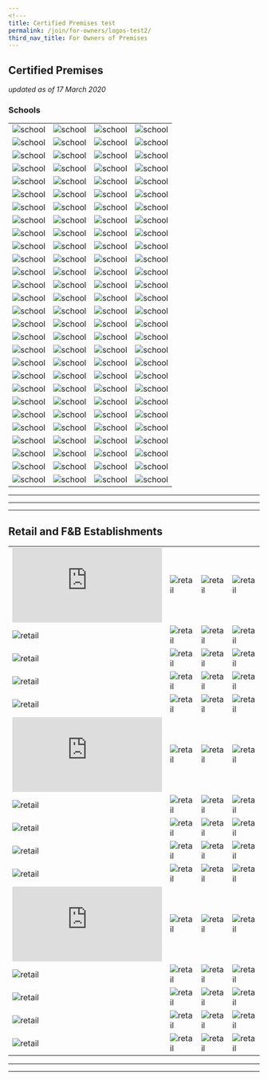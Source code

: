 ```yaml
---
<!---
title: Certified Premises test
permalink: /join/for-owners/logos-test2/
third_nav_title: For Owners of Premises
---
```


## Certified Premises

_updated as of 17 March 2020_


### Schools

|   |   |   |   |
|---|---|---|---|
| ![school](https://ariesdesign.com.sg/images/Logos/Schools/admiralty%20primary%20school%20logo.jpg) | ![school](https://ariesdesign.com.sg/images/Logos/Schools/Anderson%20Primary%20School%20Logo.jpg)   | ![school](https://ariesdesign.com.sg/images/Logos/Schools/bendemeer_primary_logo.png) | ![school](https://ariesdesign.com.sg/images/Logos/Schools/Bukit%20Batok%20Secondary.jpg)  |
| ![school](https://ariesdesign.com.sg/images/Logos/Schools/Bukit%20Panjang%20Primary%20School%20Logo.png) | ![school](https://ariesdesign.com.sg/images/Logos/Schools/CHIJ%20Kellock.jpg)  | ![school](https://ariesdesign.com.sg/images/Logos/Schools/Catholic%20High%20Logo.jpg) | ![school](https://ariesdesign.com.sg/images/Logos/Schools/Crescent%20Girls%20School%20Logo.png)  |
| ![school](https://ariesdesign.com.sg/images/Logos/Schools/Damai%20Primary%20School.jpg) | ![school](https://ehelperteam.com/wp-content/uploads/2019/09/Broken-images.png)  | ![school](https://ariesdesign.com.sg/images/Logos/Schools/Farrer%20Park%20Primary%20School.jpg)  | ![school](https://ariesdesign.com.sg/images/Logos/Schools/FengShan%20Primary%20School%20Logo.jpg) |
| ![school](https://ariesdesign.com.sg/images/Logos/Schools/Girls%20Brigade.jpg) | ![school](https://ariesdesign.com.sg/images/Logos/Schools/Hong%20Wen%20School.jpg) |  ![school](https://ariesdesign.com.sg/images/Logos/Schools/Jiemin%20Primary%20School%20Logo.jpg) | ![school](https://ariesdesign.com.sg/images/Logos/Schools/Kuo%20Chuan%20Presbyterian%20Secondary%20School.png) |
| ![school](https://ariesdesign.com.sg/images/Logos/Schools/Kong%20Hwa%20School%20Logo.jpg)  | ![school](https://ariesdesign.com.sg/images/Logos/Schools/Loyang%20Primary%20School%20Logo.jpg)  | ![school](https://ariesdesign.com.sg/images/Logos/Schools/Loyang%20Secondary%20School%20Logo.jpg) | ![school](https://ariesdesign.com.sg/images/Logos/Schools/Marymount_convent_school.jpg) |
| ![school](https://ariesdesign.com.sg/images/Logos/Schools/Mee%20Toh%20School%20Logo.png)  | ![school](https://ariesdesign.com.sg/images/Logos/Schools/North%20View%20Primary%20School%20Logo.png)  | ![school](https://ariesdesign.com.sg/images/Logos/Schools/Princess%20Elizabeth%20Primary%20School%20Logo.jpg)  | ![school](https://ariesdesign.com.sg/images/Logos/Schools/Temasek%20Primary%20School%20Logo.jpg)  |
| ![school](https://ariesdesign.com.sg/images/Logos/Schools/Monfort%20Junior%20School%20Logo.png)  | ![school](https://ariesdesign.com.sg/images/Logos/Schools/Naval%20Base%20Primary%20School%20Logo.jpg)  | ![school](https://ariesdesign.com.sg/images/Logos/Schools/Naval%20Base%20Secondary%20School%20Logo.jpg)  | ![school](https://ariesdesign.com.sg/images/Logos/Schools/New%20Town%20Primary%20School%20Logo.jpg)  |
| ![school](https://ariesdesign.com.sg/images/Logos/Schools/admiralty%20primary%20school%20logo.jpg) | ![school](https://ariesdesign.com.sg/images/Logos/Schools/Anderson%20Primary%20School%20Logo.jpg)   | ![school](https://ariesdesign.com.sg/images/Logos/Schools/bendemeer_primary_logo.png) | ![school](https://ariesdesign.com.sg/images/Logos/Schools/Bukit%20Batok%20Secondary.jpg)  |
| ![school](https://ariesdesign.com.sg/images/Logos/Schools/Bukit%20Panjang%20Primary%20School%20Logo.png) | ![school](https://ariesdesign.com.sg/images/Logos/Schools/CHIJ%20Kellock.jpg)  | ![school](https://ariesdesign.com.sg/images/Logos/Schools/Catholic%20High%20Logo.jpg) | ![school](https://ariesdesign.com.sg/images/Logos/Schools/Crescent%20Girls%20School%20Logo.png)  |
| ![school](https://ariesdesign.com.sg/images/Logos/Schools/Damai%20Primary%20School.jpg) | ![school](https://ehelperteam.com/wp-content/uploads/2019/09/Broken-images.png)  | ![school](https://ariesdesign.com.sg/images/Logos/Schools/Farrer%20Park%20Primary%20School.jpg)  | ![school](https://ariesdesign.com.sg/images/Logos/Schools/FengShan%20Primary%20School%20Logo.jpg) |
| ![school](https://ariesdesign.com.sg/images/Logos/Schools/Girls%20Brigade.jpg) | ![school](https://ariesdesign.com.sg/images/Logos/Schools/Hong%20Wen%20School.jpg) |  ![school](https://ariesdesign.com.sg/images/Logos/Schools/Jiemin%20Primary%20School%20Logo.jpg) | ![school](https://ariesdesign.com.sg/images/Logos/Schools/Kuo%20Chuan%20Presbyterian%20Secondary%20School.png) |
| ![school](https://ariesdesign.com.sg/images/Logos/Schools/Kong%20Hwa%20School%20Logo.jpg)  | ![school](https://ariesdesign.com.sg/images/Logos/Schools/Loyang%20Primary%20School%20Logo.jpg)  | ![school](https://ariesdesign.com.sg/images/Logos/Schools/Loyang%20Secondary%20School%20Logo.jpg) | ![school](https://ariesdesign.com.sg/images/Logos/Schools/Marymount_convent_school.jpg) |
| ![school](https://ariesdesign.com.sg/images/Logos/Schools/Mee%20Toh%20School%20Logo.png)  | ![school](https://ariesdesign.com.sg/images/Logos/Schools/North%20View%20Primary%20School%20Logo.png)  | ![school](https://ariesdesign.com.sg/images/Logos/Schools/Princess%20Elizabeth%20Primary%20School%20Logo.jpg)  | ![school](https://ariesdesign.com.sg/images/Logos/Schools/Temasek%20Primary%20School%20Logo.jpg)  |
| ![school](https://ariesdesign.com.sg/images/Logos/Schools/Monfort%20Junior%20School%20Logo.png)  | ![school](https://ariesdesign.com.sg/images/Logos/Schools/Naval%20Base%20Primary%20School%20Logo.jpg)  | ![school](https://ariesdesign.com.sg/images/Logos/Schools/Naval%20Base%20Secondary%20School%20Logo.jpg)  | ![school](https://ariesdesign.com.sg/images/Logos/Schools/New%20Town%20Primary%20School%20Logo.jpg)  |
| ![school](https://ariesdesign.com.sg/images/Logos/Schools/admiralty%20primary%20school%20logo.jpg) | ![school](https://ariesdesign.com.sg/images/Logos/Schools/Anderson%20Primary%20School%20Logo.jpg)   | ![school](https://ariesdesign.com.sg/images/Logos/Schools/bendemeer_primary_logo.png) | ![school](https://ariesdesign.com.sg/images/Logos/Schools/Bukit%20Batok%20Secondary.jpg)  |
| ![school](https://ariesdesign.com.sg/images/Logos/Schools/Bukit%20Panjang%20Primary%20School%20Logo.png) | ![school](https://ariesdesign.com.sg/images/Logos/Schools/CHIJ%20Kellock.jpg)  | ![school](https://ariesdesign.com.sg/images/Logos/Schools/Catholic%20High%20Logo.jpg) | ![school](https://ariesdesign.com.sg/images/Logos/Schools/Crescent%20Girls%20School%20Logo.png)  |
| ![school](https://ariesdesign.com.sg/images/Logos/Schools/Damai%20Primary%20School.jpg) | ![school](https://ehelperteam.com/wp-content/uploads/2019/09/Broken-images.png)  | ![school](https://ariesdesign.com.sg/images/Logos/Schools/Farrer%20Park%20Primary%20School.jpg)  | ![school](https://ariesdesign.com.sg/images/Logos/Schools/FengShan%20Primary%20School%20Logo.jpg) |
| ![school](https://ariesdesign.com.sg/images/Logos/Schools/Girls%20Brigade.jpg) | ![school](https://ariesdesign.com.sg/images/Logos/Schools/Hong%20Wen%20School.jpg) |  ![school](https://ariesdesign.com.sg/images/Logos/Schools/Jiemin%20Primary%20School%20Logo.jpg) | ![school](https://ariesdesign.com.sg/images/Logos/Schools/Kuo%20Chuan%20Presbyterian%20Secondary%20School.png) |
| ![school](https://ariesdesign.com.sg/images/Logos/Schools/Kong%20Hwa%20School%20Logo.jpg)  | ![school](https://ariesdesign.com.sg/images/Logos/Schools/Loyang%20Primary%20School%20Logo.jpg)  | ![school](https://ariesdesign.com.sg/images/Logos/Schools/Loyang%20Secondary%20School%20Logo.jpg) | ![school](https://ariesdesign.com.sg/images/Logos/Schools/Marymount_convent_school.jpg) |
| ![school](https://ariesdesign.com.sg/images/Logos/Schools/Mee%20Toh%20School%20Logo.png)  | ![school](https://ariesdesign.com.sg/images/Logos/Schools/North%20View%20Primary%20School%20Logo.png)  | ![school](https://ariesdesign.com.sg/images/Logos/Schools/Princess%20Elizabeth%20Primary%20School%20Logo.jpg)  | ![school](https://ariesdesign.com.sg/images/Logos/Schools/Temasek%20Primary%20School%20Logo.jpg)  |
| ![school](https://ariesdesign.com.sg/images/Logos/Schools/Monfort%20Junior%20School%20Logo.png)  | ![school](https://ariesdesign.com.sg/images/Logos/Schools/Naval%20Base%20Primary%20School%20Logo.jpg)  | ![school](https://ariesdesign.com.sg/images/Logos/Schools/Naval%20Base%20Secondary%20School%20Logo.jpg)  | ![school](https://ariesdesign.com.sg/images/Logos/Schools/New%20Town%20Primary%20School%20Logo.jpg)  |
| ![school](https://ariesdesign.com.sg/images/Logos/Schools/admiralty%20primary%20school%20logo.jpg) | ![school](https://ariesdesign.com.sg/images/Logos/Schools/Anderson%20Primary%20School%20Logo.jpg)   | ![school](https://ariesdesign.com.sg/images/Logos/Schools/bendemeer_primary_logo.png) | ![school](https://ariesdesign.com.sg/images/Logos/Schools/Bukit%20Batok%20Secondary.jpg)  |
| ![school](https://ariesdesign.com.sg/images/Logos/Schools/Bukit%20Panjang%20Primary%20School%20Logo.png) | ![school](https://ariesdesign.com.sg/images/Logos/Schools/CHIJ%20Kellock.jpg)  | ![school](https://ariesdesign.com.sg/images/Logos/Schools/Catholic%20High%20Logo.jpg) | ![school](https://ariesdesign.com.sg/images/Logos/Schools/Crescent%20Girls%20School%20Logo.png)  |
| ![school](https://ariesdesign.com.sg/images/Logos/Schools/Damai%20Primary%20School.jpg) | ![school](https://ehelperteam.com/wp-content/uploads/2019/09/Broken-images.png)  | ![school](https://ariesdesign.com.sg/images/Logos/Schools/Farrer%20Park%20Primary%20School.jpg)  | ![school](https://ariesdesign.com.sg/images/Logos/Schools/FengShan%20Primary%20School%20Logo.jpg) |
| ![school](https://ariesdesign.com.sg/images/Logos/Schools/Girls%20Brigade.jpg) | ![school](https://ariesdesign.com.sg/images/Logos/Schools/Hong%20Wen%20School.jpg) |  ![school](https://ariesdesign.com.sg/images/Logos/Schools/Jiemin%20Primary%20School%20Logo.jpg) | ![school](https://ariesdesign.com.sg/images/Logos/Schools/Kuo%20Chuan%20Presbyterian%20Secondary%20School.png) |
| ![school](https://ariesdesign.com.sg/images/Logos/Schools/Kong%20Hwa%20School%20Logo.jpg)  | ![school](https://ariesdesign.com.sg/images/Logos/Schools/Loyang%20Primary%20School%20Logo.jpg)  | ![school](https://ariesdesign.com.sg/images/Logos/Schools/Loyang%20Secondary%20School%20Logo.jpg) | ![school](https://ariesdesign.com.sg/images/Logos/Schools/Marymount_convent_school.jpg) |
| ![school](https://ariesdesign.com.sg/images/Logos/Schools/Mee%20Toh%20School%20Logo.png)  | ![school](https://ariesdesign.com.sg/images/Logos/Schools/North%20View%20Primary%20School%20Logo.png)  | ![school](https://ariesdesign.com.sg/images/Logos/Schools/Princess%20Elizabeth%20Primary%20School%20Logo.jpg)  | ![school](https://ariesdesign.com.sg/images/Logos/Schools/Temasek%20Primary%20School%20Logo.jpg)  |
| ![school](https://ariesdesign.com.sg/images/Logos/Schools/Monfort%20Junior%20School%20Logo.png)  | ![school](https://ariesdesign.com.sg/images/Logos/Schools/Naval%20Base%20Primary%20School%20Logo.jpg)  | ![school](https://ariesdesign.com.sg/images/Logos/Schools/Naval%20Base%20Secondary%20School%20Logo.jpg)  | ![school](https://ariesdesign.com.sg/images/Logos/Schools/New%20Town%20Primary%20School%20Logo.jpg)  |


---
---
---


## Retail and F&B Establishments


|   |   |   |   |
|---|---|---|---|
| ![retail](http://www.flasingapore.org/member.php?id=0019000001OQQqIAAX)  | ![retail](https://media.licdn.com/dms/image/C4D0BAQFhdtbB5oCpkA/company-logo_200_200/0?e=2159024400&v=beta&t=ztDnXY7OvI1jA2Px8CQI-FCwpwpE__BDFCEtnFDNy_I)  | ![retail](http://www.flasingapore.org/salesforce_files/Artz%20Kids%20Logo.png)  | ![retail](http://flasingapore.org/UserFiles/Image/NY%20Steak%20Shack.png)  |
| ![retail](https://fisnikde.com/wp-content/uploads/2019/01/broken-image.png)  | ![retail](http://www.flasingapore.org/salesforce_files/WNK%20Logo.jpg)  | ![retail](http://www.flasingapore.org/salesforce_files/Saybons%20Logo.jpg)  | ![retail](http://www.flasingapore.org/salesforce_files/Harry's%20Logo%20(Low%20Res).jpg)  |
| ![retail](https://www.crossstreetexchange.com.sg/images/290huggs%20coffee.png)  | ![retail](https://www.k-cuts.com/uploads/6/0/4/9/604929/published/kcuts-new-logo.png)  | ![retail](http://www.flasingapore.org/salesforce_files/Yusarn%20Audrey%20Logo%20(LR).png)  | ![retail](http://www.jem.sg/images/bee_cheng_hiang.jpg)  |
| ![retail](http://www.jem.sg/images/old_chang_kee.jpg)  | ![retail](http://static.wixstatic.com/media/769f91_b7e31cb2c98d4e57a81e2393143de61f.png_srz_151_154_85_22_0.50_1.20_0.00_png_srz)  | ![retail](http://www.flasingapore.org/salesforce_files/KGW-new-LOGO.jpg)  | ![retail](http://www.flasingapore.org/salesforce_files/ichiban-boshi-logo_LR.png)  |
| ![retail](http://www.flasingapore.org/salesforce_files/Ichiban%20Sushi_LR.jpg)  | ![retail](http://www.flasingapore.org/salesforce_files/Kuishin%20Bo_LR.png)  | ![retail](http://www.flasingapore.org/salesforce_files/Fiesta%20Logo.png)  | ![retail](http://www.jem.sg/images/hong_kong_sheng_kee_dessert.jpg)  |
| ![retail](http://www.flasingapore.org/member.php?id=0019000001OQQqIAAX)  | ![retail](https://media.licdn.com/dms/image/C4D0BAQFhdtbB5oCpkA/company-logo_200_200/0?e=2159024400&v=beta&t=ztDnXY7OvI1jA2Px8CQI-FCwpwpE__BDFCEtnFDNy_I)  | ![retail](http://www.flasingapore.org/salesforce_files/Artz%20Kids%20Logo.png)  | ![retail](http://flasingapore.org/UserFiles/Image/NY%20Steak%20Shack.png)  |
| ![retail](https://fisnikde.com/wp-content/uploads/2019/01/broken-image.png)  | ![retail](http://www.flasingapore.org/salesforce_files/WNK%20Logo.jpg)  | ![retail](http://www.flasingapore.org/salesforce_files/Saybons%20Logo.jpg)  | ![retail](http://www.flasingapore.org/salesforce_files/Harry's%20Logo%20(Low%20Res).jpg)  |
| ![retail](https://www.crossstreetexchange.com.sg/images/290huggs%20coffee.png)  | ![retail](https://www.k-cuts.com/uploads/6/0/4/9/604929/published/kcuts-new-logo.png)  | ![retail](http://www.flasingapore.org/salesforce_files/Yusarn%20Audrey%20Logo%20(LR).png)  | ![retail](http://www.jem.sg/images/bee_cheng_hiang.jpg)  |
| ![retail](http://www.jem.sg/images/old_chang_kee.jpg)  | ![retail](http://static.wixstatic.com/media/769f91_b7e31cb2c98d4e57a81e2393143de61f.png_srz_151_154_85_22_0.50_1.20_0.00_png_srz)  | ![retail](http://www.flasingapore.org/salesforce_files/KGW-new-LOGO.jpg)  | ![retail](http://www.flasingapore.org/salesforce_files/ichiban-boshi-logo_LR.png)  |
| ![retail](http://www.flasingapore.org/salesforce_files/Ichiban%20Sushi_LR.jpg)  | ![retail](http://www.flasingapore.org/salesforce_files/Kuishin%20Bo_LR.png)  | ![retail](http://www.flasingapore.org/salesforce_files/Fiesta%20Logo.png)  | ![retail](http://www.jem.sg/images/hong_kong_sheng_kee_dessert.jpg)  |
| ![retail](http://www.flasingapore.org/member.php?id=0019000001OQQqIAAX)  | ![retail](https://media.licdn.com/dms/image/C4D0BAQFhdtbB5oCpkA/company-logo_200_200/0?e=2159024400&v=beta&t=ztDnXY7OvI1jA2Px8CQI-FCwpwpE__BDFCEtnFDNy_I)  | ![retail](http://www.flasingapore.org/salesforce_files/Artz%20Kids%20Logo.png)  | ![retail](http://flasingapore.org/UserFiles/Image/NY%20Steak%20Shack.png)  |
| ![retail](https://fisnikde.com/wp-content/uploads/2019/01/broken-image.png)  | ![retail](http://www.flasingapore.org/salesforce_files/WNK%20Logo.jpg)  | ![retail](http://www.flasingapore.org/salesforce_files/Saybons%20Logo.jpg)  | ![retail](http://www.flasingapore.org/salesforce_files/Harry's%20Logo%20(Low%20Res).jpg)  |
| ![retail](https://www.crossstreetexchange.com.sg/images/290huggs%20coffee.png)  | ![retail](https://www.k-cuts.com/uploads/6/0/4/9/604929/published/kcuts-new-logo.png)  | ![retail](http://www.flasingapore.org/salesforce_files/Yusarn%20Audrey%20Logo%20(LR).png)  | ![retail](http://www.jem.sg/images/bee_cheng_hiang.jpg)  |
| ![retail](http://www.jem.sg/images/old_chang_kee.jpg)  | ![retail](http://static.wixstatic.com/media/769f91_b7e31cb2c98d4e57a81e2393143de61f.png_srz_151_154_85_22_0.50_1.20_0.00_png_srz)  | ![retail](http://www.flasingapore.org/salesforce_files/KGW-new-LOGO.jpg)  | ![retail](http://www.flasingapore.org/salesforce_files/ichiban-boshi-logo_LR.png)  |
| ![retail](http://www.flasingapore.org/salesforce_files/Ichiban%20Sushi_LR.jpg)  | ![retail](http://www.flasingapore.org/salesforce_files/Kuishin%20Bo_LR.png)  | ![retail](http://www.flasingapore.org/salesforce_files/Fiesta%20Logo.png)  | ![retail](http://www.jem.sg/images/hong_kong_sheng_kee_dessert.jpg)  |

---
---
